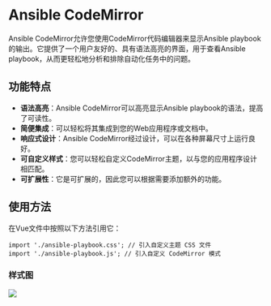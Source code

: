 # Ansible CodeMirror

Ansible CodeMirror允许您使用CodeMirror代码编辑器来显示Ansible playbook的输出。它提供了一个用户友好的、具有语法高亮的界面，用于查看Ansible playbook，从而更轻松地分析和排除自动化任务中的问题。

## 功能特点

- **语法高亮**：Ansible CodeMirror可以高亮显示Ansible playbook的语法，提高了可读性。
- **简便集成**：可以轻松将其集成到您的Web应用程序或文档中。
- **响应式设计**：Ansible CodeMirror经过设计，可以在各种屏幕尺寸上运行良好。
- **可自定义样式**：您可以轻松自定义CodeMirror主题，以与您的应用程序设计相匹配。
- **可扩展性**：它是可扩展的，因此您可以根据需要添加额外的功能。

## 使用方法

在Vue文件中按照以下方法引用它：
```
import './ansible-playbook.css'; // 引入自定义主题 CSS 文件
import './ansible-playbook.js'; // 引入自定义 CodeMirror 模式
```

### 样式图
![](https://github.com/zhuqifei1994/ansible-codemirror/ansible-playbook.png)
